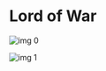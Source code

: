 # Lord of War

![img 0](https://i.imgur.com/VXLxY1x.jpg)

![img 1](https://i.imgur.com/6bpWj2C.jpg)

